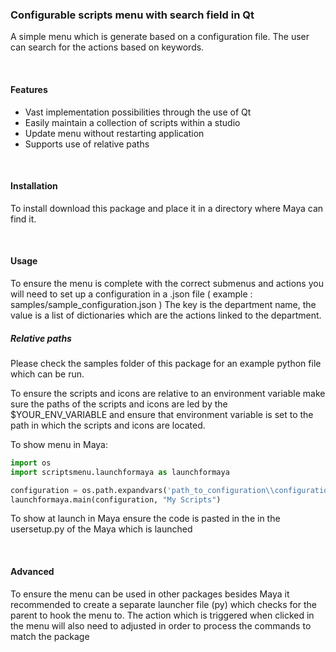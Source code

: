 ### Configurable scripts menu with search field in Qt
A simple menu which is generate based on a configuration file.
The user can search for the actions based on keywords.

<br>

#### Features
- Vast implementation possibilities through the use of Qt
- Easily maintain a collection of scripts within a studio
- Update menu without restarting application
- Supports use of relative paths

<br>

#### Installation
To install download this package and place it in a directory where Maya can find it.

<br>

#### Usage

To ensure the menu is complete with the correct submenus and actions you will need to set up a configuration 
in a .json file ( example : samples/sample_configuration.json ) The key is the department name, the value is 
a list of dictionaries which are the actions linked to the department.

##### Relative paths

Please check the samples folder of this package for an example python file which can be run.

To ensure the scripts and icons are relative to an environment variable make sure the paths of the scripts
and icons are led by the $YOUR_ENV_VARIABLE and ensure that environment variable is set to the  path in 
which the scripts and icons are located.

To show menu in Maya:

```python
import os
import scriptsmenu.launchformaya as launchformaya

configuration = os.path.expandvars('path_to_configuration\\configuration.json')
launchformaya.main(configuration, "My Scripts")
```

To show at launch in Maya ensure the code is pasted in the in the usersetup.py of the Maya which is launched

<br>

#### Advanced

To ensure the menu can be used in other packages besides Maya it recommended to create a separate launcher file (py)
which checks for the parent to hook the menu to.
The action which is triggered when clicked in the menu will also need to adjusted in order to process the commands
to match the package
